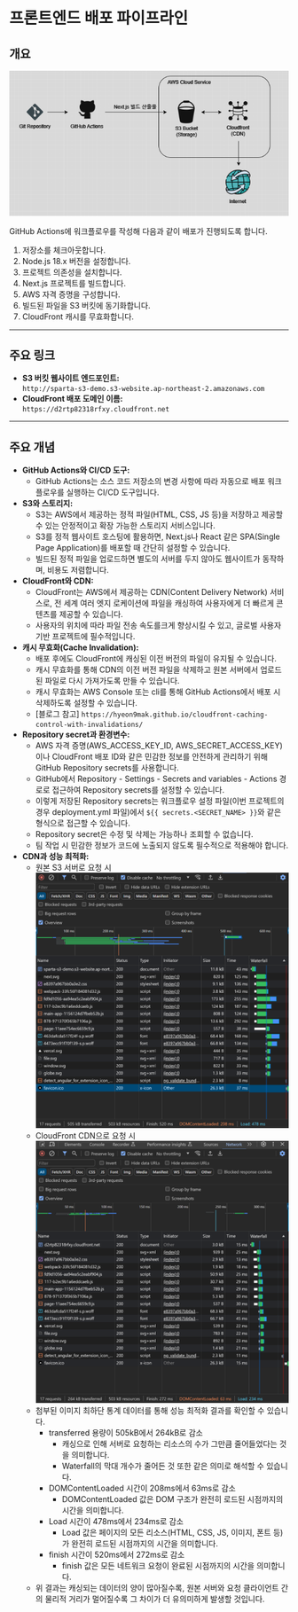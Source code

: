 # 프론트엔드 배포 파이프라인

## 개요

![배포 파이프라인](./structure.png)

GitHub Actions에 워크플로우를 작성해 다음과 같이 배포가 진행되도록 합니다.

1. 저장소를 체크아웃합니다.
2. Node.js 18.x 버전을 설정합니다.
3. 프로젝트 의존성을 설치합니다.
4. Next.js 프로젝트를 빌드합니다.
5. AWS 자격 증명을 구성합니다.
6. 빌드된 파일을 S3 버킷에 동기화합니다.
7. CloudFront 캐시를 무효화합니다.

---

## 주요 링크

- **S3 버킷 웹사이트 엔드포인트:**  
  `http://sparta-s3-demo.s3-website.ap-northeast-2.amazonaws.com`
- **CloudFront 배포 도메인 이름:**  
  `https://d2rtp82318rfxy.cloudfront.net`

---

## 주요 개념

- **GitHub Actions와 CI/CD 도구:**
  - GitHub Actions는 소스 코드 저장소의 변경 사항에 따라 자동으로 배포 워크플로우를 실행하는 CI/CD 도구입니다.
- **S3와 스토리지:**
  - S3는 AWS에서 제공하는 정적 파일(HTML, CSS, JS 등)을 저장하고 제공할 수 있는 안정적이고 확장 가능한 스토리지 서비스입니다.
  - S3를 정적 웹사이트 호스팅에 활용하면, Next.js나 React 같은 SPA(Single Page Application)를 배포할 때 간단히 설정할 수 있습니다.
  - 빌드된 정적 파일을 업로드하면 별도의 서버를 두지 않아도 웹사이트가 동작하며, 비용도 저렴합니다.
- **CloudFront와 CDN:**
  - CloudFront는 AWS에서 제공하는 CDN(Content Delivery Network) 서비스로, 전 세계 여러 엣지 로케이션에 파일을 캐싱하여 사용자에게 더 빠르게 콘텐츠를 제공할 수 있습니다.
  - 사용자의 위치에 따라 파일 전송 속도를크게 향상시킬 수 있고, 글로벌 사용자 기반 프로젝트에 필수적입니다.
- **캐시 무효화(Cache Invalidation):**
  - 배포 후에도 CloudFront에 캐싱된 이전 버전의 파일이 유지될 수 있습니다.
  - 캐시 무효화를 통해 CDN의 이전 버전 파일을 삭제하고 원본 서버에서 업로드된 파일로 다시 가져가도록 만들 수 있습니다.
  - 캐시 무효화는 AWS Console 또는 cli를 통해 GitHub Actions에서 배포 시 삭제하도록 설정할 수 있습니다.
  - [블로그 참고] `https://hyeon9mak.github.io/cloudfront-caching-control-with-invalidations/`
- **Repository secret과 환경변수:**
  - AWS 자격 증명(AWS_ACCESS_KEY_ID, AWS_SECRET_ACCESS_KEY)이나 CloudFront 배포 ID와 같은 민감한 정보를 안전하게 관리하기 위해 GitHub Repository secrets를 사용합니다.
  - GitHub에서 Repository - Settings - Secrets and variables - Actions 경로로 접근하여 Repository secrets를 설정할 수 있습니다.
  - 이렇게 저장된 Repository secrets는 워크플로우 설정 파일(이번 프로젝트의 경우 deployment.yml 파일)에서 `${{ secrets.<SECRET_NAME> }}`와 같은 형식으로 접근할 수 있습니다.
  - Repository secret은 수정 및 삭제는 가능하나 조회할 수 없습니다.
  - 팀 작업 시 민감한 정보가 코드에 노출되지 않도록 필수적으로 적용해야 합니다.
- **CDN과 성능 최적화:**
  - 원본 S3 서버로 요청 시
  ![원본 S3 서버로 요청 시](./orginal.png)
  - CloudFront CDN으로 요청 시
  ![CloudFront CDN으로 요청 시](./cdn.png)
  - 첨부된 이미지 최하단 통계 데이터를 통해 성능 최적화 결과를 확인할 수 있습니다.
    - transferred 용량이 505kB에서 264kB로 감소
      - 캐싱으로 인해 서버로 요청하는 리소스의 수가 그만큼 줄어들었다는 것을 의미합니다.
      - Waterfall의 막대 개수가 줄어든 것 또한 같은 의미로 해석할 수 있습니다.
    - DOMContentLoaded 시간이 208ms에서 63ms로 감소
      - DOMContentLoaded 값은 DOM 구조가 완전히 로드된 시점까지의 시간을 의미합니다.
    - Load 시간이 478ms에서 234ms로 감소
      - Load 값은 페이지의 모든 리소스(HTML, CSS, JS, 이미지, 폰트 등)가 완전히 로드된 시점까지의 시간을 의미합니다.
    - finish 시간이 520ms에서 272ms로 감소
      - finish 값은 모든 네트워크 요청이 완료된 시점까지의 시간을 의미합니다.
  - 위 결과는 캐싱되는 데이터의 양이 많아질수록, 원본 서버와 요청 클라이언트 간의 물리적 거리가 멀어질수록 그 차이가 더 유의미하게 발생할 것입니다.
